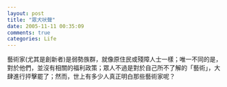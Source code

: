 ```yaml
---
layout: post
title: "眾犬吠聲"
date: 2005-11-11 00:35:09
comments: true
categories: Life
---
```

<p>藝術家(尤其是創新者)是弱勢族群，就像原住民或殘障人士一樣；唯一不同的是，對於他們，並沒有相關的福利政策；眾人不過是對於自己所不了解的「藝術」，大肆進行抨擊罷了；然而，世上有多少人真正明白那些藝術家呢？</p>
